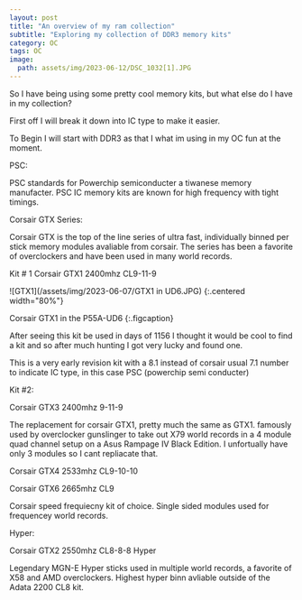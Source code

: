```yaml
---
layout: post
title: "An overview of my ram collection"
subtitle: "Exploring my collection of DDR3 memory kits"
category: OC
tags: OC
image:
  path: assets/img/2023-06-12/DSC_1032[1].JPG
---
```


So I have being using some pretty cool memory kits, but what else do I have in my collection?

First off I will break it down into IC type to make it easier.

To Begin I will start with DDR3 as that I what im using in my OC fun at the moment.

PSC:

PSC standards for Powerchip semiconducter a tiwanese memory manufacter. PSC IC memory kits are known for high frequency with tight timings.

Corsair GTX Series:

Corsair GTX is the top of the line series of ultra fast, individually binned per stick memory modules avaliable from corsair. The series has been a favorite of overclockers and have been used in many world records.

Kit # 1 Corsair GTX1 2400mhz CL9-11-9

![GTX1](/assets/img/2023-06-07/GTX1 in UD6.JPG) {:.centered width="80%"}

Corsair GTX1 in the P55A-UD6
{:.figcaption}

After seeing this kit be used in days of 1156 I thought it would be cool to find a kit and so after much hunting I got very lucky and found one.

This is a very early revision kit with a 8.1 instead of corsair usual 7.1 number to indicate IC type, in this case PSC (powerchip semi conducter)

Kit #2:

Corsair GTX3 2400mhz 9-11-9

The replacement for corsair GTX1, pretty much the same as GTX1. famously used by overclocker gunslinger to  take out X79 world records in a 4 module quad channel setup on a Asus Rampage IV Black Edition. I unfortually have only 3 modules so I cant repliacate that.

Corsair GTX4 2533mhz CL9-10-10 

Corsair GTX6 2665mhz CL9

Corsair speed frequiecny kit of choice. Single sided modules used for frequencey world records. 

Hyper:

Corsair GTX2 2550mhz CL8-8-8 Hyper

Legendary  MGN-E Hyper sticks used in multiple world records, a favorite of X58 and AMD overclockers. Highest hyper binn avliable outside of the Adata 2200 CL8 kit.
